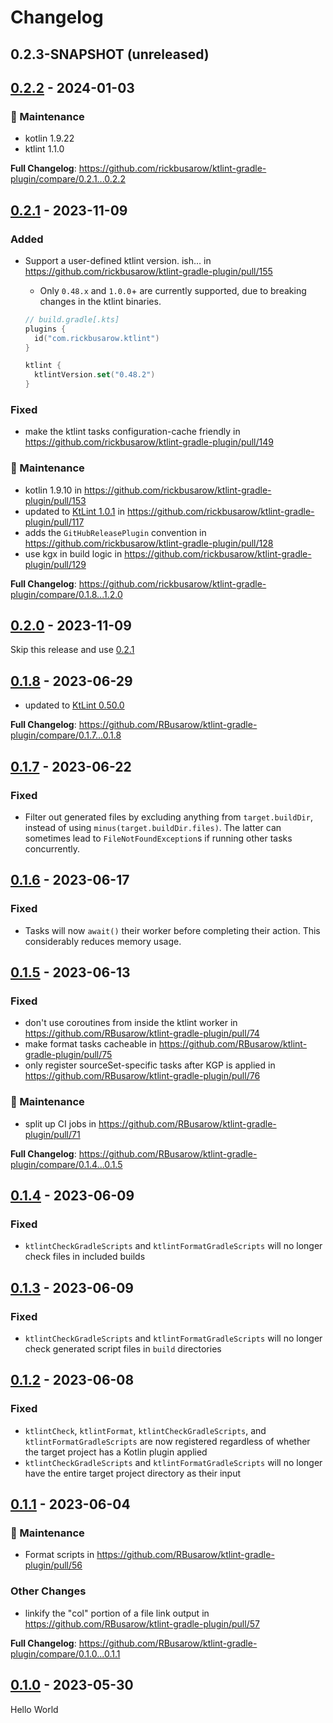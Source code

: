 # Changelog

## 0.2.3-SNAPSHOT (unreleased)

## [0.2.2] - 2024-01-03

### 🧰 Maintenance

- kotlin 1.9.22
- ktlint 1.1.0

**Full Changelog**: https://github.com/rickbusarow/ktlint-gradle-plugin/compare/0.2.1...0.2.2

## [0.2.1] - 2023-11-09

### Added

- Support a user-defined ktlint version. ish... in https://github.com/rickbusarow/ktlint-gradle-plugin/pull/155
  - Only `0.48.x` and `1.0.0`+ are currently supported, due to breaking changes in the ktlint binaries.

  ```kotlin
  // build.gradle[.kts]
  plugins {
    id("com.rickbusarow.ktlint")
  }

  ktlint {
    ktlintVersion.set("0.48.2")
  }
  ```

### Fixed

- make the ktlint tasks configuration-cache friendly in https://github.com/rickbusarow/ktlint-gradle-plugin/pull/149

### 🧰 Maintenance

- kotlin 1.9.10 in https://github.com/rickbusarow/ktlint-gradle-plugin/pull/153
- updated to [KtLint 1.0.1](https://github.com/pinterest/ktlint/releases/tag/1.0.1) in https://github.com/rickbusarow/ktlint-gradle-plugin/pull/117
- adds the `GitHubReleasePlugin` convention in https://github.com/rickbusarow/ktlint-gradle-plugin/pull/128
- use kgx in build logic in https://github.com/rickbusarow/ktlint-gradle-plugin/pull/129

**Full Changelog**: https://github.com/rickbusarow/ktlint-gradle-plugin/compare/0.1.8...1.2.0

## [0.2.0] - 2023-11-09

Skip this release and use [0.2.1]

## [0.1.8] - 2023-06-29

- updated to [KtLint 0.50.0](https://github.com/pinterest/ktlint/releases/tag/0.50.0)

**Full Changelog**: https://github.com/RBusarow/ktlint-gradle-plugin/compare/0.1.7...0.1.8

## [0.1.7] - 2023-06-22

### Fixed

- Filter out generated files by excluding anything from `target.buildDir`, instead of
  using `minus(target.buildDir.files)`. The latter can sometimes lead to `FileNotFoundException`s if
  running other tasks concurrently.

## [0.1.6] - 2023-06-17

### Fixed

- Tasks will now `await()` their worker before completing their action. This considerably reduces
  memory usage.

## [0.1.5] - 2023-06-13

### Fixed

- don't use coroutines from inside the ktlint worker
  in https://github.com/RBusarow/ktlint-gradle-plugin/pull/74
- make format tasks cacheable in https://github.com/RBusarow/ktlint-gradle-plugin/pull/75
- only register sourceSet-specific tasks after KGP is applied
  in https://github.com/RBusarow/ktlint-gradle-plugin/pull/76

### 🧰 Maintenance

- split up CI jobs in https://github.com/RBusarow/ktlint-gradle-plugin/pull/71

**Full Changelog**: https://github.com/RBusarow/ktlint-gradle-plugin/compare/0.1.4...0.1.5

## [0.1.4] - 2023-06-09

### Fixed

- `ktlintCheckGradleScripts` and `ktlintFormatGradleScripts` will no longer check files in included
  builds

## [0.1.3] - 2023-06-09

### Fixed

- `ktlintCheckGradleScripts` and `ktlintFormatGradleScripts` will no longer check generated script
  files in `build` directories

## [0.1.2] - 2023-06-08

### Fixed

- `ktlintCheck`, `ktlintFormat`, `ktlintCheckGradleScripts`, and `ktlintFormatGradleScripts` are now
  registered regardless of whether the target project has a Kotlin plugin applied
- `ktlintCheckGradleScripts` and `ktlintFormatGradleScripts` will no longer have the entire target
  project directory as their input

## [0.1.1] - 2023-06-04

### 🧰 Maintenance

- Format scripts in https://github.com/RBusarow/ktlint-gradle-plugin/pull/56

### Other Changes

- linkify the "col" portion of a file link output
  in https://github.com/RBusarow/ktlint-gradle-plugin/pull/57

**Full Changelog**: https://github.com/RBusarow/ktlint-gradle-plugin/compare/0.1.0...0.1.1

## [0.1.0] - 2023-05-30

Hello World

[0.1.0]: https://github.com/rbusarow/ktlint-gradle-plugin/releases/tag/0.1.0
[0.1.1]: https://github.com/rbusarow/ktlint-gradle-plugin/releases/tag/0.1.1
[0.1.2]: https://github.com/rbusarow/ktlint-gradle-plugin/releases/tag/0.1.2
[0.1.3]: https://github.com/rbusarow/ktlint-gradle-plugin/releases/tag/0.1.3
[0.1.4]: https://github.com/rbusarow/ktlint-gradle-plugin/releases/tag/0.1.4
[0.1.5]: https://github.com/rbusarow/ktlint-gradle-plugin/releases/tag/0.1.5
[0.1.6]: https://github.com/rbusarow/ktlint-gradle-plugin/releases/tag/0.1.6
[0.1.7]: https://github.com/rbusarow/ktlint-gradle-plugin/releases/tag/0.1.7
[0.1.8]: https://github.com/rbusarow/ktlint-gradle-plugin/releases/tag/0.1.8
[0.2.0]: https://github.com/rbusarow/ktlint-gradle-plugin/releases/tag/0.2.0
[0.2.1]: https://github.com/rbusarow/ktlint-gradle-plugin/releases/tag/0.2.1
[0.2.2]: https://github.com/rbusarow/ktlint-gradle-plugin/releases/tag/0.2.2
